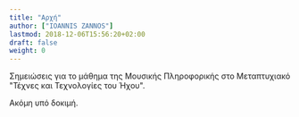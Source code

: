 ```yaml
---
title: "Αρχή"
author: ["IOANNIS ZANNOS"]
lastmod: 2018-12-06T15:56:20+02:00
draft: false
weight: 0
---
```


Σημειώσεις για το μάθημα της Μουσικής Πληροφορικής στο Μεταπτυχιακό "Τέχνες και Τεχνολογίες του Ήχου".

Ακόμη υπό δοκιμή.

